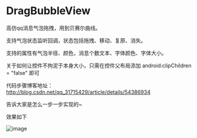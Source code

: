 # DragBubbleView

高仿qq消息气泡拖拽，用到贝赛尔曲线。

支持气泡状态监听回调，状态包括拖拽、移动、复原、消失。

支持的属性有气泡半径、颜色，消息个数文本、字体颜色、字体大小。

关于如何让控件不拘泥于本身大小，只需在控件父布局添加 android:clipChildren = "false" 即可

代码步骤博客地址：http://blog.csdn.net/qq_31715429/article/details/54386934

告诉大家是怎么一步一步实现的~

效果如下

![image](https://github.com/MonkeyMushroom/DragBubbleView/raw/master/2.gif)
